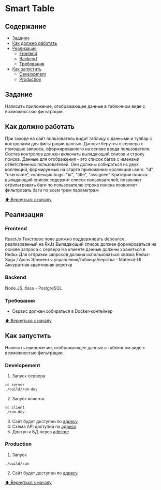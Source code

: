 # Smart Table

## Содержание

* [Задание](#задание)
* [Как должно работать](#как-должно-работать)
* [Реализация](#реализация)
  * [Frontend](#frontend)
  * [Backend](#Backend)
  * [Требования](#Требования)
* [Как запустить](#как-запустить)
  * [Development](#developement)
  * [Production](#production)

## Задание
Написать приложение, отображающее данные в табличном виде с возможностью фильтрации.

## Как должно работать
При заходе на сайт пользователь видит таблицу с данными и тулбар с контролами для фильтрации данных. Данные берутся с сервера с помощью запроса, сформированного на основе ввода пользователя. Состав контролов должен включать выпадающий список и строку поиска.
Данные для отображения - это список багов с именами ответственных пользователей. Они должны собираться из двух коллекций, формируемых на старте приложения:
коллекция users: “id”, “username”,
коллекция bugs: "id", "title", “assignee”
Критерии поиска:
выпадающий список содержит список пользователей, позволяет отфильтровать баги по пользователю
строка поиска позволяет фильтровать баги по всем трем параметрам

[⬆ Вернуться к началу](#Содержание)

## Реализация

### Frontend
ReactJs
Текстовое поле должно поддерживать debounce, реализованный на RxJs
Выпадающий список должен формироваться на основе запроса с сервера
На клиенте данные должны храниться в Redux
Для отправки запросов должна использоваться связка Redux-Saga / Axios
Элементы управления/таблица/верстка - Material-UI
Аккуратная адаптивная верстка

### Backend
Node.JS, база - PostgreSQL

### Требования
- Сервис должен собираться в Docker-контейнер

[⬆ Вернуться к началу](#Содержание)

## Как запустить
Написать приложение, отображающее данные в табличном виде с возможностью фильтрации.

### Developement
1. Запуск сервера
```bash
cd server
./build/run-dev
```
2. Запуск клиента
```bash
cd client
./run-dev
```
3. Сайт будет доступен по [адресу](http://localhost:3000)
4. Схема API доступна по [aдресу](http://localhost:5000/schema)
5. Доступ к БД через [adminer](http://localhost:9090)

### Production
1. Запуск
```bash
./build/run
```
2. Сайт будет доступен по [адресу](http://localhost)

[⬆ Вернуться к началу](#Содержание)
